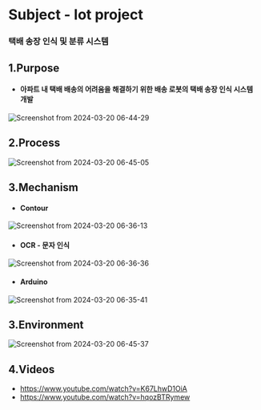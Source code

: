 Subject - Iot project
=====================
### 택배 송장 인식 및 분류 시스템

1.Purpose
----------
* #### 아파트 내 택배 배송의 어려움을 해결하기 위한 배송 로봇의 택배 송장 인식 시스템 개발

![Screenshot from 2024-03-20 06-44-29](https://github.com/GithubforPCM/deeplearning_object_detection_project/assets/138741169/fb0518c0-fe32-41a9-8a74-4bd19ef55534)


2.Process
----------
![Screenshot from 2024-03-20 06-45-05](https://github.com/GithubforPCM/deeplearning_object_detection_project/assets/138741169/e4272784-2f8d-4a5a-96a6-403f1050e0f9)

3.Mechanism
-------------
* #### Contour
![Screenshot from 2024-03-20 06-36-13](https://github.com/GithubforPCM/deeplearning_object_detection_project/assets/138741169/b7cc334d-8f98-4827-b173-1723ba1b4fba)

* #### OCR - 문자 인식
![Screenshot from 2024-03-20 06-36-36](https://github.com/GithubforPCM/deeplearning_object_detection_project/assets/138741169/dcf96b7c-9066-4b5c-9c36-be2c58d122b1)

* #### Arduino
![Screenshot from 2024-03-20 06-35-41](https://github.com/GithubforPCM/deeplearning_object_detection_project/assets/138741169/7174a1c0-b5c5-44ca-8a90-da78608c5ad9)

3.Environment
----------------------
![Screenshot from 2024-03-20 06-45-37](https://github.com/GithubforPCM/deeplearning_object_detection_project/assets/138741169/c7063b74-8ed5-403f-8dd9-6e9868f5dbd9)


4.Videos
-------------------
* <https://www.youtube.com/watch?v=K67LhwD1OiA>
* <https://www.youtube.com/watch?v=hqozBTRymew>

